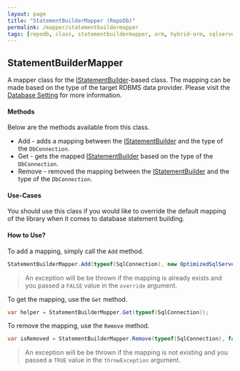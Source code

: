 ```yaml
---
layout: page
title: "StatementBuilderMapper (RepoDb)"
permalink: /mapper/statementbuildermapper
tags: [repodb, class, statementbuildermapper, orm, hybrid-orm, sqlserver, sqlite, mysql, postgresql]
---
```


## StatementBuilderMapper

A mapper class for the [IStatementBuilder](/interface/istatementbuilder)-based class. The mapping can be made based on the type of the target RDBMS data provider. Please visit the [Database Setting](/extensibility/databasesetting) for more information.

#### Methods

Below are the methods available from this class.

- Add - adds a mapping between the [IStatementBuilder](/interface/istatementbuilder) and the type of the `DbConnection`.
- Get - gets the mapped [IStatementBuilder](/interface/istatementbuilder) based on the type of the `DbConnection`.
- Remove - removed the mapping between the [IStatementBuilder](/interface/istatementbuilder) and the type of the `DbConnection`.

#### Use-Cases

You should use this class if you would like to override the default mapping of the library when it comes to database statement building.

#### How to Use?

To add a mapping, simply call the `Add` method.

```csharp
StatementBuilderMapper.Add(typeof(SqlConnection), new OptimizedSqlServerStatementBuilder(), true);
```

> An exception will be be thrown if the mapping is already exists and you passed a `FALSE` value in the `override` argument.

To get the mapping, use the `Get` method.

```csharp
var helper = StatementBuilderMapper.Get(typeof(SqlConnection));
```

To remove the mapping, use the `Remove` method.

```csharp
var isRemoved = StatementBuilderMapper.Remove(typeof(SqlConnection), false);
```

> An exception will be be thrown if the mapping is not existing and you passed a `TRUE` value in the `throwException` argument.

